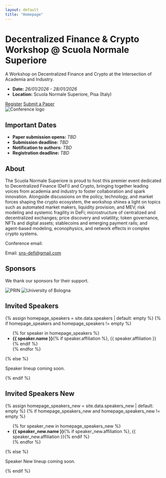 ```yaml
---
layout: default
title: "Homepage"
---
```


<div class="p-4 p-md-5 mb-4 hero">
  <div class="container py-4">
    <div class="row align-items-center">
      <div class="col-lg-8">
        <!-- <span class="badge text-bg-primary">Conference</span> -->
        <!-- <span class="badge badge-accent ms-2 text-white">DeFi · Crypto</span> -->
        <h1 class="display-5 fw-bold mt-3">Decentralized Finance & Crypto Workshop @ Scuola Normale Superiore</h1>
        <p class="lead">A Workshop on Decentralized Finance and Crypto at the Intersection of Academia and Industry.</p>
        <ul class="list-unstyled">
          <li><strong>Date:</strong> <em>26/01/2026 - 28/01/2026</em></li>
          <li><strong>Location:</strong> Scuola Normale Superiore, Pisa (Italy)</li>
        </ul>
        <div class="d-flex gap-2 mt-3">
          <a class="btn btn-primary btn-lg" href="{{ '/registration/' | relative_url }}">Register</a>
          <a class="btn btn-outline-primary btn-lg" href="{{ '/submission/' | relative_url }}">Submit a Paper</a>
          <!--<a class="btn btn-outline-secondary btn-lg" href="{{ '/program/' | relative_url }}">See Program</a>-->
        </div>
      </div>
      <div class="col-lg-4 mt-4 mt-lg-0">
        <div class="text-center">
          <img
            src="{{ '/assets/img/sns_defi_logo.png' | relative_url }}"
            alt="Conference logo"
            class="img-fluid mb-3"
            style="max-height: 180px; object-fit: contain;">
          <h2 class="h5 mb-3">Important Dates</h2>
          <ul class="list-unstyled mb-0">
            <li><strong>Paper submission opens:</strong> <em>TBD</em></li>
            <li><strong>Submission deadline:</strong> <em>TBD</em></li>
            <li><strong>Notification to authors:</strong> <em>TBD</em></li>
            <li><strong>Registration deadline:</strong> <em>TBD</em></li>
          </ul>
        </div>
      </div>
    </div>
  </div>
</div>

<section>
  <h2 class="section-title">About</h2>
  <p>
    The Scuola Normale Superiore is proud to host this premier event dedicated to Decentralized Finance (DeFi) and Crypto, bringing together leading voices from academia and industry to foster collaboration and spark innovation. Alongside discussions on the policy, technology, and market forces shaping the crypto ecosystem, the workshop shines a light on topics such as automated market makers, liquidity provision, and MEV; risk modeling and systemic fragility in DeFi; microstructure of centralized and decentralized exchanges; price discovery and volatility; token governance, NFTs and digital assets; stablecoins and emerging payment rails; and agent-based modeling, econophysics, and network effects in complex crypto systems.
  </p>
  Conference email: <p>Email: <a href="mailto:sns-defi@gmail.com">sns-defi@gmail.com</a></p>
</section>

<section class="mt-5">
  <h2 class="section-title">Sponsors</h2>
  <p class="text-muted">We thank our sponsors for their support.</p>
  <div class="sponsor-logos d-flex flex-wrap align-items-center gap-4">
    <img
      src="{{ '/assets/img/prin.png' | relative_url }}"
      alt="PRIN"
      class="sponsor-logo">
    <img
      src="{{ '/assets/img/logo_unibo.png' | relative_url }}"
      alt="University of Bologna"
      class="sponsor-logo">
  </div>
</section>

<section class="mt-5">
  <h2 class="section-title">Invited Speakers</h2>
  {% assign homepage_speakers = site.data.speakers | default: empty %}
  {% if homepage_speakers and homepage_speakers != empty %}
    <ul class="invited-speakers-list">
      {% for speaker in homepage_speakers %}
        <li>
          <strong>{{ speaker.name }}</strong>{% if speaker.affiliation %}, {{ speaker.affiliation }}{% endif %}
        </li>
      {% endfor %}
    </ul>
  {% else %}
    <p class="text-muted">Speaker lineup coming soon.</p>
  {% endif %}
</section>

<section class="mt-5">
  <h2 class="section-title">Invited Speakers New</h2>
  {% assign homepage_speakers_new = site.data.speakers_new | default: empty %}
  {% if homepage_speakers_new and homepage_speakers_new != empty %}
    <ul class="invited-speakers-list">
      {% for speaker_new in homepage_speakers_new %}
        <li>
          <strong>{{ speaker_new.name }}</strong>{% if speaker_new.affiliation %}, {{ speaker_new.affiliation }}{% endif %}
        </li>
      {% endfor %}
    </ul>
  {% else %}
    <p class="text-muted">Speaker New lineup coming soon.</p>
  {% endif %}
</section>
